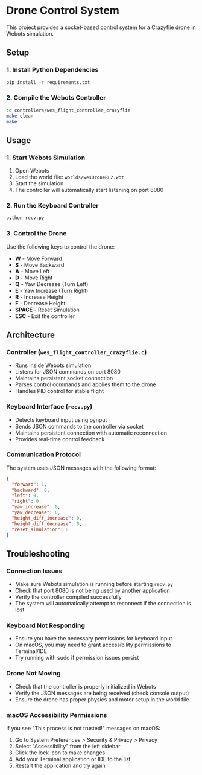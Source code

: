 # Drone Control System

This project provides a socket-based control system for a Crazyflie drone in Webots simulation.

## Setup

### 1. Install Python Dependencies
```bash
pip install -r requirements.txt
```

### 2. Compile the Webots Controller
```bash
cd controllers/wes_flight_controller_crazyflie
make clean
make
```

## Usage

### 1. Start Webots Simulation
1. Open Webots
2. Load the world file: `worlds/wesDroneRL2.wbt`
3. Start the simulation
4. The controller will automatically start listening on port 8080

### 2. Run the Keyboard Controller
```bash
python recv.py
```

### 3. Control the Drone
Use the following keys to control the drone:

- **W** - Move Forward
- **S** - Move Backward
- **A** - Move Left
- **D** - Move Right
- **Q** - Yaw Decrease (Turn Left)
- **E** - Yaw Increase (Turn Right)
- **R** - Increase Height
- **F** - Decrease Height
- **SPACE** - Reset Simulation
- **ESC** - Exit the controller

## Architecture

### Controller (`wes_flight_controller_crazyflie.c`)
- Runs inside Webots simulation
- Listens for JSON commands on port 8080
- Maintains persistent socket connection
- Parses control commands and applies them to the drone
- Handles PID control for stable flight

### Keyboard Interface (`recv.py`)
- Detects keyboard input using pynput
- Sends JSON commands to the controller via socket
- Maintains persistent connection with automatic reconnection
- Provides real-time control feedback

### Communication Protocol
The system uses JSON messages with the following format:
```json
{
  "forward": 1,
  "backward": 0,
  "left": 0,
  "right": 0,
  "yaw_increase": 0,
  "yaw_decrease": 0,
  "height_diff_increase": 0,
  "height_diff_decrease": 0,
  "reset_simulation": 0
}
```

## Troubleshooting

### Connection Issues
- Make sure Webots simulation is running before starting `recv.py`
- Check that port 8080 is not being used by another application
- Verify the controller compiled successfully
- The system will automatically attempt to reconnect if the connection is lost

### Keyboard Not Responding
- Ensure you have the necessary permissions for keyboard input
- On macOS, you may need to grant accessibility permissions to Terminal/IDE
- Try running with sudo if permission issues persist

### Drone Not Moving
- Check that the controller is properly initialized in Webots
- Verify the JSON messages are being received (check console output)
- Ensure the drone has proper physics and motor setup in the world file

### macOS Accessibility Permissions
If you see "This process is not trusted!" messages on macOS:
1. Go to System Preferences > Security & Privacy > Privacy
2. Select "Accessibility" from the left sidebar
3. Click the lock icon to make changes
4. Add your Terminal application or IDE to the list
5. Restart the application and try again 